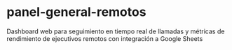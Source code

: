 # panel-general-remotos
Dashboard web para seguimiento en tiempo real de llamadas y métricas de rendimiento de ejecutivos remotos con integración a Google Sheets
